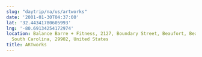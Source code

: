 ```yaml
---
slug: "daytrip/na/us/artworks"
date: '2001-01-30T04:37:00'
lat: '32.44341780605993'
lng: '-80.69134254172974'
location: Balance Barre + Fitness, 2127, Boundary Street, Beaufort, Beaufort County,
  South Carolina, 29902, United States
title: ARTworks
---
```



